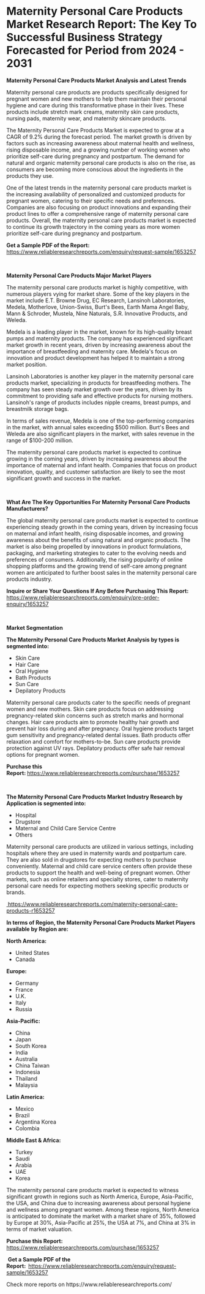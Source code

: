 <p><h1>Maternity Personal Care Products Market Research Report: The Key To Successful Business Strategy Forecasted for Period from 2024 - 2031</h1></p><p><strong>Maternity Personal Care Products Market Analysis and Latest Trends</strong></p>
<p><p>Maternity personal care products are products specifically designed for pregnant women and new mothers to help them maintain their personal hygiene and care during this transformative phase in their lives. These products include stretch mark creams, maternity skin care products, nursing pads, maternity wear, and maternity skincare products.</p><p>The Maternity Personal Care Products Market is expected to grow at a CAGR of 9.2% during the forecast period. The market growth is driven by factors such as increasing awareness about maternal health and wellness, rising disposable income, and a growing number of working women who prioritize self-care during pregnancy and postpartum. The demand for natural and organic maternity personal care products is also on the rise, as consumers are becoming more conscious about the ingredients in the products they use.</p><p>One of the latest trends in the maternity personal care products market is the increasing availability of personalized and customized products for pregnant women, catering to their specific needs and preferences. Companies are also focusing on product innovations and expanding their product lines to offer a comprehensive range of maternity personal care products. Overall, the maternity personal care products market is expected to continue its growth trajectory in the coming years as more women prioritize self-care during pregnancy and postpartum.</p></p>
<p><strong>Get a Sample PDF of the Report:&nbsp;</strong> <a href="https://www.reliableresearchreports.com/enquiry/request-sample/1653257">https://www.reliableresearchreports.com/enquiry/request-sample/1653257</a></p>
<p>&nbsp;</p>
<p><strong>Maternity Personal Care Products Major Market Players</strong></p>
<p><p>The maternity personal care products market is highly competitive, with numerous players vying for market share. Some of the key players in the market include E.T. Browne Drug, EC Research, Lansinoh Laboratories, Medela, Motherlove, Union-Swiss, Burt's Bees, Earth Mama Angel Baby, Mann & Schroder, Mustela, Nine Naturals, S.R. Innovative Products, and Weleda.</p><p>Medela is a leading player in the market, known for its high-quality breast pumps and maternity products. The company has experienced significant market growth in recent years, driven by increasing awareness about the importance of breastfeeding and maternity care. Medela's focus on innovation and product development has helped it to maintain a strong market position.</p><p>Lansinoh Laboratories is another key player in the maternity personal care products market, specializing in products for breastfeeding mothers. The company has seen steady market growth over the years, driven by its commitment to providing safe and effective products for nursing mothers. Lansinoh's range of products includes nipple creams, breast pumps, and breastmilk storage bags.</p><p>In terms of sales revenue, Medela is one of the top-performing companies in the market, with annual sales exceeding $500 million. Burt's Bees and Weleda are also significant players in the market, with sales revenue in the range of $100-200 million.</p><p>The maternity personal care products market is expected to continue growing in the coming years, driven by increasing awareness about the importance of maternal and infant health. Companies that focus on product innovation, quality, and customer satisfaction are likely to see the most significant growth and success in the market.</p></p>
<p>&nbsp;</p>
<p><strong>What Are The Key Opportunities For Maternity Personal Care Products Manufacturers?</strong></p>
<p><p>The global maternity personal care products market is expected to continue experiencing steady growth in the coming years, driven by increasing focus on maternal and infant health, rising disposable incomes, and growing awareness about the benefits of using natural and organic products. The market is also being propelled by innovations in product formulations, packaging, and marketing strategies to cater to the evolving needs and preferences of consumers. Additionally, the rising popularity of online shopping platforms and the growing trend of self-care among pregnant women are anticipated to further boost sales in the maternity personal care products industry.</p></p>
<p><strong>Inquire or Share Your Questions If Any Before Purchasing This Report:</strong> <a href="https://www.reliableresearchreports.com/enquiry/pre-order-enquiry/1653257">https://www.reliableresearchreports.com/enquiry/pre-order-enquiry/1653257</a></p>
<p>&nbsp;</p>
<p><strong>Market Segmentation</strong></p>
<p><strong>The Maternity Personal Care Products Market Analysis by types is segmented into:</strong></p>
<p><ul><li>Skin Care</li><li>Hair Care</li><li>Oral Hygiene</li><li>Bath Products</li><li>Sun Care</li><li>Depilatory Products</li></ul></p>
<p><p>Maternity personal care products cater to the specific needs of pregnant women and new mothers. Skin care products focus on addressing pregnancy-related skin concerns such as stretch marks and hormonal changes. Hair care products aim to promote healthy hair growth and prevent hair loss during and after pregnancy. Oral hygiene products target gum sensitivity and pregnancy-related dental issues. Bath products offer relaxation and comfort for mothers-to-be. Sun care products provide protection against UV rays. Depilatory products offer safe hair removal options for pregnant women.</p></p>
<p><strong>Purchase this Report:&nbsp;</strong><a href="https://www.reliableresearchreports.com/purchase/1653257">https://www.reliableresearchreports.com/purchase/1653257</a></p>
<p>&nbsp;</p>
<p><strong>The Maternity Personal Care Products Market Industry Research by Application is segmented into:</strong></p>
<p><ul><li>Hospital</li><li>Drugstore</li><li>Maternal and Child Care Service Centre</li><li>Others</li></ul></p>
<p><p>Maternity personal care products are utilized in various settings, including hospitals where they are used in maternity wards and postpartum care. They are also sold in drugstores for expecting mothers to purchase conveniently. Maternal and child care service centers often provide these products to support the health and well-being of pregnant women. Other markets, such as online retailers and specialty stores, cater to maternity personal care needs for expecting mothers seeking specific products or brands.</p></p>
<p><a href="https://www.reliableresearchreports.com/maternity-personal-care-products-r1653257">&nbsp;https://www.reliableresearchreports.com/maternity-personal-care-products-r1653257</a></p>
<p><strong>In terms of Region, the Maternity Personal Care Products Market Players available by Region are:</strong></p>
<p>
    <p> <strong> North America: </strong>
        <ul>
            <li>United States</li>
            <li>Canada</li>
        </ul>
        </p> 
    <p> <strong> Europe: </strong>
        <ul>
            <li>Germany</li>
            <li>France</li>
            <li>U.K.</li>
            <li>Italy</li>
            <li>Russia</li>
        </ul>
        </p> 
    <p> <strong> Asia-Pacific: </strong>
        <ul>
            <li>China</li>
            <li>Japan</li>
            <li>South Korea</li>
            <li>India</li>
            <li>Australia</li>
            <li>China Taiwan</li>
            <li>Indonesia</li>
            <li>Thailand</li>
            <li>Malaysia</li>
        </ul>
        </p> 
    <p> <strong> Latin America: </strong>
        <ul>
            <li>Mexico</li>
            <li>Brazil</li>
            <li>Argentina Korea</li>
            <li>Colombia</li>
        </ul>
        </p> 
    <p> <strong> Middle East & Africa: </strong>
        <ul>
            <li>Turkey</li>
            <li>Saudi</li>
            <li>Arabia</li>
            <li>UAE</li>
            <li>Korea</li>
        </ul>
    </p>
    </p>
<p><p>The maternity personal care products market is expected to witness significant growth in regions such as North America, Europe, Asia-Pacific, the USA, and China due to increasing awareness about personal hygiene and wellness among pregnant women. Among these regions, North America is anticipated to dominate the market with a market share of 35%, followed by Europe at 30%, Asia-Pacific at 25%, the USA at 7%, and China at 3% in terms of market valuation.</p></p>
<p><strong>Purchase this Report: </strong><a href="https://www.reliableresearchreports.com/purchase/1653257">https://www.reliableresearchreports.com/purchase/1653257</a></p>
<p>&nbsp;<strong>Get a Sample PDF of the Report:&nbsp;&nbsp;</strong><a href="https://www.reliableresearchreports.com/enquiry/request-sample/1653257">https://www.reliableresearchreports.com/enquiry/request-sample/1653257</a></p>
<p><strong></strong></p>
<p>Check more reports on https://www.reliableresearchreports.com/</p>